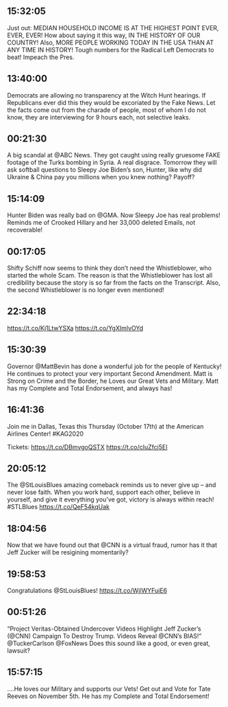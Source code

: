 ## 15:32:05
Just out: MEDIAN HOUSEHOLD INCOME IS AT THE HIGHEST POINT EVER, EVER, EVER! How about saying it this way, IN THE HISTORY OF OUR COUNTRY! Also, MORE PEOPLE WORKING TODAY IN THE USA THAN AT ANY TIME IN HISTORY! Tough numbers for the Radical Left Democrats to beat! Impeach the Pres.
## 13:40:00
Democrats are allowing no transparency at the Witch Hunt hearings. If Republicans ever did this they would be excoriated by the Fake News. Let the facts come out from the charade of people, most of whom I do not know, they are interviewing for 9 hours each, not selective leaks.
## 00:21:30
A big scandal at @ABC News. They got caught using really gruesome FAKE footage of the Turks bombing in Syria. A real disgrace. Tomorrow they will ask softball questions to Sleepy Joe Biden’s son, Hunter, like why did Ukraine &amp; China pay you millions when you knew nothing? Payoff?
## 15:14:09
Hunter Biden was really bad on @GMA. Now Sleepy Joe has real problems! Reminds me of Crooked Hillary and her 33,000 deleted Emails, not recoverable!
## 00:17:05
Shifty Schiff now seems to think they don’t need the Whistleblower, who started the whole Scam. The reason is that the Whistleblower has lost all credibility because the story is so far from the facts on the Transcript. Also, the second Whistleblower is no longer even mentioned!
## 22:34:18
https://t.co/Kj1LtwYSXa https://t.co/YgXImlvOYd
## 15:30:39
Governor @MattBevin has done a wonderful job for the people of Kentucky! He continues to protect your very important Second Amendment. Matt is Strong on Crime and the Border, he Loves our Great Vets and Military. Matt has my Complete and Total Endorsement, and always has!
## 16:41:36
Join me in Dallas, Texas this Thursday (October 17th) at the American Airlines Center! #KAG2020

Tickets: https://t.co/DBmvgoQSTX https://t.co/cIuZfcj5EI
## 20:05:12
The @StLouisBlues amazing comeback reminds us to never give up – and never lose faith. When you work hard, support each other, believe in yourself, and give it everything you’ve got, victory is always within reach! #STLBlues https://t.co/QeF54kqUak
## 18:04:56
Now that we have found out that @CNN is a virtual fraud, rumor has it that Jeff Zucker will be resigining momentarily?
## 19:58:53
Congratulations @StLouisBlues! 
https://t.co/WjlWYFuiE6
## 00:51:26
“Project Veritas-Obtained Undercover Videos Highlight Jeff Zucker’s (@CNN) Campaign To Destroy Trump. Videos Reveal @CNN’s BIAS!” @TuckerCarlson @FoxNews Does this sound like a good, or even great, lawsuit?
## 15:57:15
....He loves our Military and supports our Vets! Get out and Vote for Tate Reeves on November 5th. He has my Complete and Total Endorsement!
